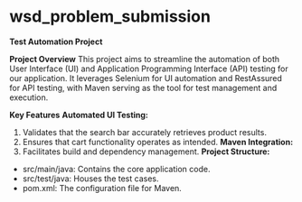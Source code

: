 # wsd_problem_submission

**Test Automation Project**

**Project Overview**
This project aims to streamline the automation of both User Interface (UI) and Application Programming Interface (API) testing for our application. It leverages Selenium for UI automation and RestAssured for API testing, with Maven serving as the tool for test management and execution.


**Key Features**
**Automated UI Testing:**
 1. Validates that the search bar accurately retrieves product results.
 2. Ensures that cart functionality operates as intended.
**Maven Integration:**
1. Facilitates build and dependency management.
**Project Structure:**
- src/main/java: Contains the core application code.
- src/test/java: Houses the test cases.
- pom.xml: The configuration file for Maven.
